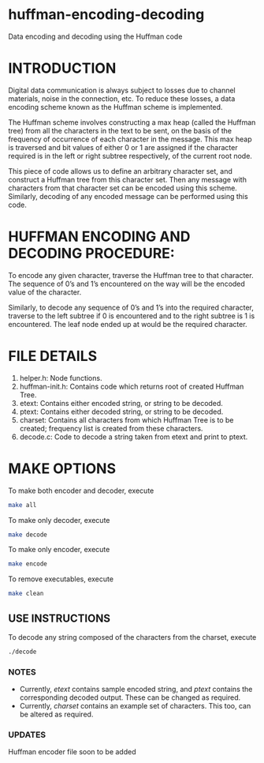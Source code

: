 # huffman-encoding-decoding
Data encoding and decoding using the Huffman code

# INTRODUCTION

Digital data communication is always subject to losses due to channel materials, noise in the connection, etc. To reduce these losses, a data encoding scheme known as the Huffman scheme is implemented.

The Huffman scheme involves constructing a max heap (called the Huffman tree) from all the characters in the text to be sent, on the basis of the frequency of occurrence of each character in the message. This max heap is traversed and bit values of either 0 or 1 are assigned if the character required is in the left or right subtree respectively, of the current root node.

This piece of code allows us to define an arbitrary character set, and construct a Huffman tree from this character set. Then any message with characters from that character set can be encoded using this scheme. Similarly, decoding of any encoded message can be performed using this code.


# HUFFMAN ENCODING AND DECODING PROCEDURE:
	
To encode any given character, traverse the Huffman tree to that character. The sequence of 0’s and 1’s encountered on the way will be the encoded value of the character.
	
Similarly, to decode any sequence of 0’s and 1’s into the required character, traverse to the left subtree if 0 is encountered and to the right subtree is 1 is encountered. The leaf node ended up at would be the required character.

# FILE DETAILS
1. helper.h: Node functions.
2. huffman-init.h: Contains code which returns root of created Huffman Tree.
3. etext: Contains either encoded string, or string to be decoded.
4. ptext: Contains either decoded string, or string to be decoded.
5. charset: Contains all characters from which Huffman Tree is to be created; frequency list is created from these characters.
6. decode.c: Code to decode a string taken from etext and print to ptext.

# MAKE OPTIONS
To make both encoder and decoder, execute
```bash
make all
```

To make only decoder, execute
```bash
make decode
```

To make only encoder, execute
```bash
make encode
```

To remove executables, execute
```bash
make clean
```

## USE INSTRUCTIONS
To decode any string composed of the characters from the charset, execute
```bash
./decode
```

### NOTES
- Currently, *etext* contains sample encoded string, and *ptext* contains the corresponding decoded output. These can be changed as required.
- Currently, *charset* contains an example set of characters. This too, can be altered as required.

### UPDATES
Huffman encoder file soon to be added
